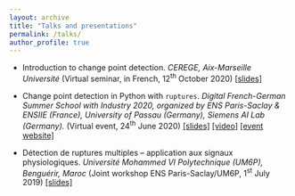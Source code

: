 ```yaml
---
layout: archive
title: "Talks and presentations"
permalink: /talks/
author_profile: true
---
```


- Introduction to change point detection. *CEREGE, Aix-Marseille Université* (Virtual seminar, in French, 12<sup>th</sup> October 2020) [[slides]](http://deepcharles.github.io/files/seminaire-cerege-12Oct20.pdf)

- Change point detection in Python with `ruptures`. *Digital French-German Summer School with Industry 2020, organized by ENS Paris-Saclay & ENSIIE (France), University of Passau (Germany), Siemens AI Lab (Germany).* (Virtual event, 24<sup>th</sup> June 2020) [[slides]](http://deepcharles.github.io/files/IDAML-SummerSchool-June2020-slides.pdf) [[video]](https://youtu.be/lYFSS1sz8ag) [[event website]](mlmda.cmla.fr/french-german-summer-school-for-industry-2020/)

- Détection de ruptures multiples – application aux signaux physiologiques. *Université Mohammed VI Polytechnique (UM6P), Benguérir, Maroc* (Joint workshop ENS Paris-Saclay/UM6P, 1<sup>st</sup> July 2019) [[slides]](http://deepcharles.github.io/files/benguerir-Jul2019.pdf)